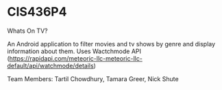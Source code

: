 # CIS436P4

Whats On TV?

An Android application to filter movies and tv shows by genre and display information about them. 
Uses Wactchmode API (https://rapidapi.com/meteoric-llc-meteoric-llc-default/api/watchmode/details)

Team Members: Tartil Chowdhury, Tamara Greer, Nick Shute
